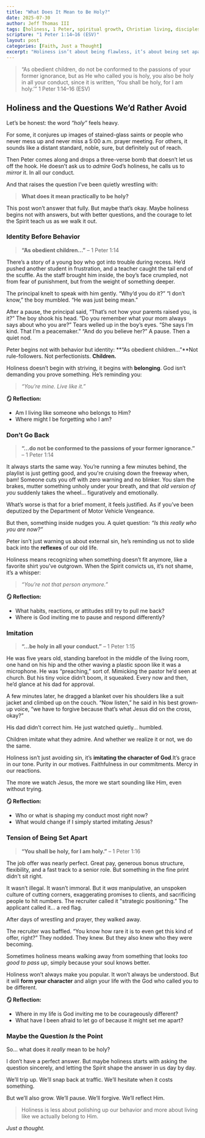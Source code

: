 ```yaml
---
title: "What Does It Mean to Be Holy?"
date: 2025-07-30
author: Jeff Thomas III
tags: [holiness, 1 Peter, spiritual growth, Christian living, discipleship]
scripture: "1 Peter 1:14–16 (ESV)"
layout: post
categories: [Faith, Just a Thought]
excerpt: "Holiness isn’t about being flawless, it’s about being set apart. This post wrestles with Peter’s call to be holy and explores what it means practically, with real-life reflections and relatable stories."
---
```


> “As obedient children, do not be conformed to the passions of your former ignorance, but as He who called you is holy, you also be holy in all your conduct, since it is written, ‘You shall be holy, for I am holy.’” 1 Peter 1:14–16 (ESV)


## Holiness and the Questions We’d Rather Avoid

Let’s be honest: the word *“holy”* feels heavy.

For some, it conjures up images of stained-glass saints or people who never mess up and never miss a 5:00 a.m. prayer meeting. For others, it sounds like a distant standard, noble, sure, but definitely out of reach.

Then Peter comes along and drops a three-verse bomb that doesn’t let us off the hook. He doesn’t ask us to *admire* God’s holiness, he calls us to *mirror* it. In all our conduct.

And that raises the question I’ve been quietly wrestling with:

> **What does it mean practically to be holy?**

This post won’t answer that fully. But maybe that’s okay. Maybe holiness begins not with answers, but with better questions, and the courage to let the Spirit teach us as we walk it out.


### Identity Before Behavior

> **“As obedient children…”** – 1 Peter 1:14

There’s a story of a young boy who got into trouble during recess. He’d pushed another student in frustration, and a teacher caught the tail end of the scuffle. As the staff brought him inside, the boy’s face crumpled, not from fear of punishment, but from the weight of something deeper.

The principal knelt to speak with him gently. “Why’d you do it?” “I don’t know,” the boy mumbled. “He was just being mean.”

After a pause, the principal said, “That’s not how your parents raised you, is it?” The boy shook his head. “Do you remember what your mom always says about who you are?” Tears welled up in the boy’s eyes. “She says I’m kind. That I’m a peacemaker.” “And do you believe her?” A pause. Then a quiet nod.


Peter begins not with behavior but identity: **“As obedient children…”**Not rule-followers. Not perfectionists. **Children.**

Holiness doesn’t begin with striving, it begins with **belonging**. God isn’t demanding you prove something. He’s reminding you:

> *“You’re mine. Live like it.”*

**🪞 Reflection:**
- Am I living like someone who belongs to Him?
- Where might I be forgetting who I am?


### Don’t Go Back

> **“…do not be conformed to the passions of your former ignorance.”** – 1 Peter 1:14

It always starts the same way. You’re running a few minutes behind, the playlist is just getting good, and you're cruising down the freeway when, bam! Someone cuts you off with zero warning and no blinker. You slam the brakes, mutter something unholy under your breath, and that *old version of you* suddenly takes the wheel… figuratively and emotionally.

What’s worse is that for a brief moment, it feels justified. As if you’ve been deputized by the Department of Motor Vehicle Vengeance.

But then, something inside nudges you. A quiet question: *“Is this really who you are now?”*


Peter isn’t just warning us about external sin, he’s reminding us not to slide back into the **reflexes** of our old life.

Holiness means recognizing when something doesn’t fit anymore, like a favorite shirt you’ve outgrown. When the Spirit convicts us, it’s not shame, it’s a whisper:

> *“You’re not that person anymore.”*

**🪞 Reflection:**
- What habits, reactions, or attitudes still try to pull me back?
- Where is God inviting me to pause and respond differently?


### Imitation

> **“…be holy in all your conduct.”** – 1 Peter 1:15

He was five years old, standing barefoot in the middle of the living room, one hand on his hip and the other waving a plastic spoon like it was a microphone. He was “preaching,” sort of. Mimicking the pastor he’d seen at church. But his tiny voice didn’t boom, it squeaked. Every now and then, he’d glance at his dad for approval.

A few minutes later, he dragged a blanket over his shoulders like a suit jacket and climbed up on the couch. “Now listen,” he said in his best grown-up voice, “we have to forgive because that’s what Jesus did on the cross, okay?”

His dad didn’t correct him. He just watched quietly… humbled.


Children imitate what they admire. And whether we realize it or not, we do the same.

Holiness isn’t just avoiding sin, it’s **imitating the character of God**.It’s grace in our tone. Purity in our motives. Faithfulness in our commitments. Mercy in our reactions.

The more we watch Jesus, the more we start sounding like Him, even without trying.

**🪞 Reflection:**
- Who or what is shaping my conduct most right now?
- What would change if I simply started imitating Jesus?


### Tension of Being Set Apart

> **“You shall be holy, for I am holy.”** – 1 Peter 1:16

The job offer was nearly perfect. Great pay, generous bonus structure, flexibility, and a fast track to a senior role. But something in the fine print didn't sit right.

It wasn’t illegal. It wasn’t immoral. But it *was* manipulative, an unspoken culture of cutting corners, exaggerating promises to clients, and sacrificing people to hit numbers. The recruiter called it "strategic positioning.” The applicant called it… a red flag.

After days of wrestling and prayer, they walked away.

The recruiter was baffled. “You know how rare it is to even get this kind of offer, right?” They nodded. They knew. But they also knew who they were becoming.


Sometimes holiness means walking away from something that looks *too good to pass up*, simply because your soul knows better.

Holiness won’t always make you popular. It won’t always be understood. But it will **form your character** and align your life with the God who called you to be different.

**🪞 Reflection:**
- Where in my life is God inviting me to be courageously different?
- What have I been afraid to let go of because it might set me apart?


### Maybe the Question *Is* the Point

So... what does it *really* mean to be holy?

I don’t have a perfect answer. But maybe holiness starts with asking the question sincerely, and letting the Spirit shape the answer in us day by day.

We’ll trip up. We’ll snap back at traffic. We’ll hesitate when it costs something.

But we’ll also grow. We’ll pause. We’ll forgive. We’ll reflect Him.

> Holiness is less about polishing up our behavior
> and more about living like we actually belong to Him.

*Just a thought.*

